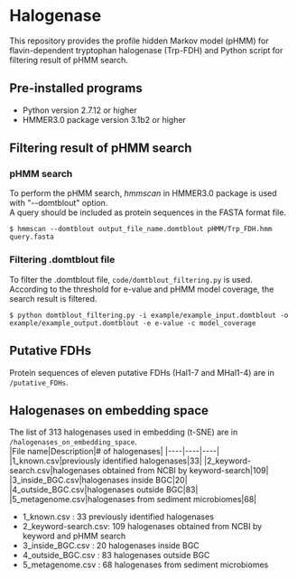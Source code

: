 # Halogenase
This repository provides the profile hidden Markov model (pHMM) for flavin-dependent tryptophan halogenase (Trp-FDH) and Python script for filtering result of pHMM search.

## Pre-installed programs
* Python version 2.7.12 or higher
* HMMER3.0 package version 3.1b2 or higher

## Filtering result of pHMM search
### pHMM search
To perform the pHMM search, *hmmscan* in HMMER3.0 package is used with "--domtblout" option.   
A query should be included as protein sequences in the FASTA format file.   
```
$ hmmscan --domtblout output_file_name.domtblout pHMM/Trp_FDH.hmm query.fasta
```

### Filtering .domtblout file
To filter the .domtblout file, ```code/domtblout_filtering.py``` is used.   
According to the threshold for e-value and pHMM model coverage, the search result is filtered.
```
$ python domtblout_filtering.py -i example/example_input.domtblout -o example/example_output.domtblout -e e-value -c model_coverage
```

## Putative FDHs   
Protein sequences of eleven putative FDHs (Hal1-7 and MHal1-4) are in ```/putative_FDHs```.

## Halogenases on embedding space   
The list of 313 halogenases used in embedding (t-SNE) are in ```/halogenases_on_embedding_space```.   
|File name|Description|# of halogenases|
|----|----|----|
|1_known.csv|previously identified halogenases|33|
|2_keyword-search.csv|halogenases obtained from NCBI by keyword-search|109|
|3_inside_BGC.csv|halogenases inside BGC|20|
|4_outside_BGC.csv|halogenases outside BGC|83|
|5_metagenome.csv|halogenases from sediment microbiomes|68|
* 1_known.csv         : 33 previously identified halogenases
* 2_keyword-search.csv: 109 halogenases obtained from NCBI by keyword and pHMM search
* 3_inside_BGC.csv    : 20 halogenases inside BGC
* 4_outside_BGC.csv   : 83 halogenases outside BGC
* 5_metagenome.csv    : 68 halogenases from sediment microbiomes

